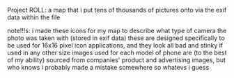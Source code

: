 Project ROLL: a map that i put tens of thousands of pictures onto via the exif data within the file

note!!!s:
i made these icons for my map to describe what type of camera the photo was taken with (stored in exif data)
these are designed specifically to be used for 16x16 pixel icon applications, and they look all bad and stinky if used in any other size
images used for each model of phone are (to the best of my ability) sourced from companies' product and advertising images, but who knows i probably made a mistake somewhere so whatevs i guess
